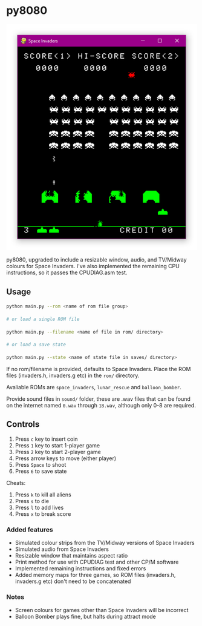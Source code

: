 # py8080


![Screenshot](image.png "Screenshot")

py8080, upgraded to include a resizable window, audio, and TV/Midway colours for Space Invaders. I've also implemented the remaining CPU instructions, so it passes the CPUDIAG.asm test.

## Usage

```bash
python main.py --rom <name of rom file group>

# or load a single ROM file

python main.py --filename <name of file in rom/ directory>

# or load a save state

python main.py --state <name of state file in saves/ directory>
```

If no rom/filename is provided, defaults to Space Invaders. Place the ROM files (invaders.h, invaders.g etc) in the `rom/` directory.

Avaliable ROMs are `space_invaders`, `lunar_rescue` and `balloon_bomber`. 

Provide sound files in `sound/` folder, these are .wav files that can be found on the internet named `0.wav` through `18.wav`, although only 0-8 are required.

## Controls

1. Press `c` key to insert coin
2. Press `1` key to start 1-player game
2. Press `2` key to start 2-player game
3. Press arrow keys to move (either player)
4. Press `Space` to shoot
5. Press `6` to save state

Cheats:
1. Press `k` to kill all aliens
2. Press `s` to die
3. Press `l` to add lives
4. Press `x` to break score


### Added features

* Simulated colour strips from the TV/Midway versions of Space Invaders
* Simulated audio from Space Invaders
* Resizable window that maintains aspect ratio
* Print method for use with CPUDIAG test and other CP/M software
* Implemented remaining instructions and fixed errors
* Added memory maps for three games, so ROM files (invaders.h, invaders.g etc) don't need to be concatenated

### Notes

* Screen colours for games other than Space Invaders will be incorrect
* Balloon Bomber plays fine, but halts during attract mode
